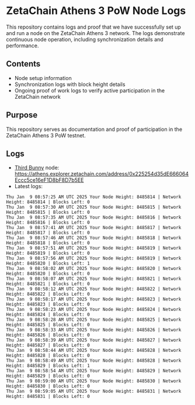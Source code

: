 # ZetaChain Athens 3 PoW Node Logs
This repository contains logs and proof that we have successfully set up and run a node on the ZetaChain Athens 3 network. The logs demonstrate continuous node operation, including synchronization details and performance.

## Contents
- Node setup information
- Synchronization logs with block height details
- Ongoing proof of work logs to verify active participation in the ZetaChain network

## Purpose
This repository serves as documentation and proof of participation in the ZetaChain Athens 3 PoW testnet.

## Logs

- [Third Bunny](https://thirdbunny.xyz/) node: https://athens.explorer.zetachain.com/address/0x225254d35dE666064Eccc5ce16eF1D8bF8D7b5EE
- Latest logs:
```
Thu Jan  9 08:57:25 AM UTC 2025 Your Node Height: 8485814 | Network Height: 8485814 | Blocks Left: 0
Thu Jan  9 08:57:30 AM UTC 2025 Your Node Height: 8485815 | Network Height: 8485815 | Blocks Left: 0
Thu Jan  9 08:57:35 AM UTC 2025 Your Node Height: 8485816 | Network Height: 8485816 | Blocks Left: 0
Thu Jan  9 08:57:41 AM UTC 2025 Your Node Height: 8485817 | Network Height: 8485817 | Blocks Left: 0
Thu Jan  9 08:57:46 AM UTC 2025 Your Node Height: 8485818 | Network Height: 8485818 | Blocks Left: 0
Thu Jan  9 08:57:51 AM UTC 2025 Your Node Height: 8485819 | Network Height: 8485819 | Blocks Left: 0
Thu Jan  9 08:57:56 AM UTC 2025 Your Node Height: 8485819 | Network Height: 8485820 | Blocks Left: 1
Thu Jan  9 08:58:02 AM UTC 2025 Your Node Height: 8485820 | Network Height: 8485820 | Blocks Left: 0
Thu Jan  9 08:58:07 AM UTC 2025 Your Node Height: 8485821 | Network Height: 8485821 | Blocks Left: 0
Thu Jan  9 08:58:12 AM UTC 2025 Your Node Height: 8485822 | Network Height: 8485822 | Blocks Left: 0
Thu Jan  9 08:58:17 AM UTC 2025 Your Node Height: 8485823 | Network Height: 8485823 | Blocks Left: 0
Thu Jan  9 08:58:23 AM UTC 2025 Your Node Height: 8485824 | Network Height: 8485824 | Blocks Left: 0
Thu Jan  9 08:58:28 AM UTC 2025 Your Node Height: 8485825 | Network Height: 8485825 | Blocks Left: 0
Thu Jan  9 08:58:33 AM UTC 2025 Your Node Height: 8485826 | Network Height: 8485826 | Blocks Left: 0
Thu Jan  9 08:58:39 AM UTC 2025 Your Node Height: 8485827 | Network Height: 8485827 | Blocks Left: 0
Thu Jan  9 08:58:44 AM UTC 2025 Your Node Height: 8485828 | Network Height: 8485828 | Blocks Left: 0
Thu Jan  9 08:58:49 AM UTC 2025 Your Node Height: 8485828 | Network Height: 8485829 | Blocks Left: 1
Thu Jan  9 08:58:54 AM UTC 2025 Your Node Height: 8485829 | Network Height: 8485829 | Blocks Left: 0
Thu Jan  9 08:59:00 AM UTC 2025 Your Node Height: 8485830 | Network Height: 8485830 | Blocks Left: 0
Thu Jan  9 08:59:05 AM UTC 2025 Your Node Height: 8485831 | Network Height: 8485831 | Blocks Left: 0
```
